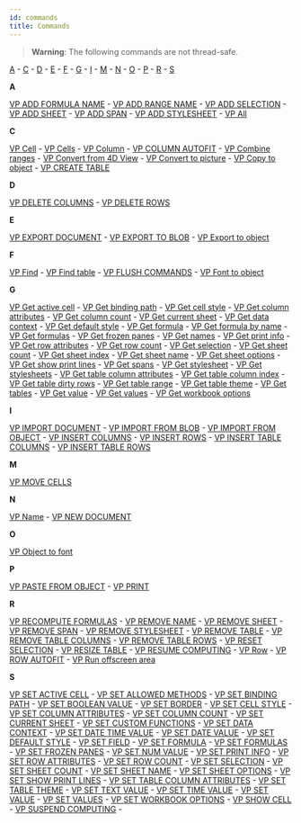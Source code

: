 ```yaml
---
id: commands
title: Commands
---
```


> **Warning**: The following commands are not thread-safe.

  [A](#A) - [C](#c) - [D](#d) - [E](#E) - [F](#F) - [G](#G) - [I](#I) - [M](#M) - [N](#N) - [O](#O) - [P](#P) - [R](#R) - [S](#S)


<a name="A"><b>A</b></a>

[VP ADD FORMULA NAME](commands-a.md#vp-add-formula-name) -
[VP ADD RANGE NAME](commands-a.md#vp-add-range-name) -
[VP ADD SELECTION](commands-a.md#vp-add-selection) -
[VP ADD SHEET](commands-a.md#vp-add-sheet) -
[VP ADD SPAN](commands-a.md#vp-add-span) -
[VP ADD STYLESHEET](commands-a.md#vp-add-stylesheet) -
[VP All](commands-a.md#vp-all)

<a name="C"><b>C</b></a>

[VP Cell](commands-c.md#vp-cell) - 
[VP Cells](commands-c.md#vp-cells) -
[VP Column](commands-c.md#vp-column) - 
[VP COLUMN AUTOFIT](commands-c.md#vp-column-autofit) - 
[VP Combine ranges](commands-c.md#vp-combine-ranges) - 
[VP Convert from 4D View](commands-c.md#vp-convert-from-4d-view) - 
[VP Convert to picture](commands-c.md#vp-convert-to-picture) - 
[VP Copy to object](commands-c.md#vp-copy-to-object) - 
[VP CREATE TABLE](commands-c.md#vp-create-table)

<a name="D"><b>D</b></a>

[VP DELETE COLUMNS](commands-d.md#vp-delete-columns) - 
[VP DELETE ROWS](commands-d.md#vp-delete-rows) 

<a name="E"><b>E</b></a>

[VP EXPORT DOCUMENT](commands-e.md#vp-export-document) - 
[VP EXPORT TO BLOB](commands-e.md#vp-export-to-blob) - 
[VP Export to object](commands-e.md#vp-export-to-object) 

<a name="F"><b>F</b></a>

[VP Find](commands-f.md#vp-find) - 
[VP Find table](commands-f.md#vp-find-table) - 
[VP FLUSH COMMANDS](commands-f.md#vp-flush-commands) - 
[VP Font to object](commands-f.md#vp-font-to-object)

<a name="G"><b>G</b></a>

[VP Get active cell](commands-g.md#vp-get-active-cell) - 
[VP Get binding path](commands-g.md#vp-get-binding-path) -
[VP Get cell style](commands-g.md#vp-get-cell-style) - 
[VP Get column attributes](commands-g.md#vp-get-column-attributes) - 
[VP Get column count](commands-g.md#vp-get-column-count) - 
[VP Get current sheet](commands-g.md#vp-get-current-sheet) -
[VP Get data context](commands-g.md#vp-get-data-context) - 
[VP Get default style](commands-g.md#vp-get-default-style) - 
[VP Get formula](commands-g.md#vp-get-formula) -
[VP Get formula by name](commands-g.md#vp-get-formula-by-name) - 
[VP Get formulas](commands-g.md#vp-get-formulas) - 
[VP Get frozen panes](commands-g.md#vp-get-frozen-panes) -
[VP Get names](commands-g.md#vp-get-names) - 
[VP Get print info](commands-g.md#vp-get-print-info) - 
[VP Get row attributes](commands-g.md#vp-get-row-attributes) -
[VP Get row count](commands-g.md#vp-get-row-count) - 
[VP Get selection](commands-g.md#vp-get-selection) - 
[VP Get sheet count](commands-g.md#vp-get-sheet-count) -
[VP Get sheet index](commands-g.md#vp-get-sheet-index) - 
[VP Get sheet name](commands-g.md#vp-get-sheet-name) - 
[VP Get sheet options](commands-g.md#vp-get-sheet-options) -
[VP Get show print lines](commands-g.md#vp-get-show-print-lines) - 
[VP Get spans](commands-g.md#vp-get-spans) - 
[VP Get stylesheet](commands-g.md#vp-get-stylesheet) -
[VP Get stylesheets](commands-g.md#vp-get-stylesheets) - 
[VP Get table column attributes](commands-g.md#vp-get-table-column-attributes) - 
[VP Get table column index](commands-g.md#vp-get-table-column-index) -
[VP Get table dirty rows](commands-g.md#vp-get-table-dirty-rows) - 
[VP Get table range](commands-g.md#vp-get-table-range) - 
[VP Get table theme](commands-g.md#vp-get-table-theme) -
[VP Get tables](commands-g.md#vp-get-tables) - 
[VP Get value](commands-g.md#vp-get-value) - 
[VP Get values](commands-g.md#vp-get-values) -
[VP Get workbook options](commands-g.md#vp-get-workbook-options) 



<a name="I"><b>I</b></a>

[VP IMPORT DOCUMENT](commands-i.md#vp-import-document) - 
[VP IMPORT FROM BLOB](commands-i.md#vp-import-from-blob) -
[VP IMPORT FROM OBJECT](commands-i.md#vp-import-from-object) - 
[VP INSERT COLUMNS](commands-i.md#vp-insert-columns) - 
[VP INSERT ROWS](commands-i.md#vp-insert-rows) -
[VP INSERT TABLE COLUMNS](commands-i.md#vp-insert-table-columns) -
[VP INSERT TABLE ROWS](commands-i.md#vp-insert-table-rows) 

<a name="M"><b>M</b></a>

[VP MOVE CELLS](commands-m.md#vp-move-cells)

<a name="N"><b>N</b></a>

[VP Name](commands-n.md#vp-name) -
[VP NEW DOCUMENT](commands-n.md#vp-new-document) 

<a name="O"><b>O</b></a>

[VP Object to font](commands-o.md#vp-object-to-font) 

<a name="P"><b>P</b></a>

[VP PASTE FROM OBJECT](commands-p.md#vp-paste-from-object) -
[VP PRINT](commands-p.md#vp-print) 

<a name="R"><b>R</b></a>

[VP RECOMPUTE FORMULAS](commands-r.md#vp-recompute-formulas) -
[VP REMOVE NAME](commands-r.md#vp-remove-name) -
[VP REMOVE SHEET](commands-r.md#vp-remove-sheet) -
[VP REMOVE SPAN](commands-r.md#vp-remove-span) -
[VP REMOVE STYLESHEET](commands-r.md#vp-remove-stylesheet) -
[VP REMOVE TABLE](commands-r.md#vp-remove-table) -
[VP REMOVE TABLE COLUMNS](commands-r.md#vp-remove-table-columns) -
[VP REMOVE TABLE ROWS](commands-r.md#vp-remove-table-rows) -
[VP RESET SELECTION](commands-r.md#vp-reset-selection) -
[VP RESIZE TABLE](commands-r.md#vp-resize-table) -
[VP RESUME COMPUTING](commands-r.md#vp-resume-computing) -
[VP Row](commands-r.md#vp-row) -
[VP ROW AUTOFIT](commands-r.md#vp-row-autofit) -
[VP Run offscreen area](commands-r.md#vp-run-offscreen-area) 

<a name="S"><b>S</b></a>

[VP SET ACTIVE CELL](commands-s.md#vp-set-active-cell) -
[VP SET ALLOWED METHODS](commands-s.md#vp-set-allowed-methods) -
[VP SET BINDING PATH](commands-s.md#vp-set-binding-path) -
[VP SET BOOLEAN VALUE](commands-s.md#vp-set-boolean-value) -
[VP SET BORDER](commands-s.md#vp-set-border) -
[VP SET CELL STYLE](commands-s.md#vp-set-cell-style) -
[VP SET COLUMN ATTRIBUTES](commands-s.md#vp-set-column-attributes) -
[VP SET COLUMN COUNT](commands-s.md#vp-set-column-count) -
[VP SET CURRENT SHEET](commands-s.md#vp-set-current-sheet) -
[VP SET CUSTOM FUNCTIONS](commands-s.md#vp-set-custom-functions) -
[VP SET DATA CONTEXT](commands-s.md#vp-set-data-context) -
[VP SET DATE TIME VALUE](commands-s.md#vp-set-date-time-value) -
[VP SET DATE VALUE](commands-s.md#vp-set-date-value) -
[VP SET DEFAULT STYLE](commands-s.md#vp-set-default-style) -
[VP SET FIELD](commands-s.md#vp-set-field) -
[VP SET FORMULA](commands-s.md#vp-set-formula) -
[VP SET FORMULAS](commands-s.md#vp-set-formulas) -
[VP SET FROZEN PANES](commands-s.md#vp-set-frozen-panes) -
[VP SET NUM VALUE](commands-s.md#vp-set-num-value) -
[VP SET PRINT INFO](commands-s.md#vp-set-print-info) -
[VP SET ROW ATTRIBUTES](commands-s.md#vp-set-row-attributes) -
[VP SET ROW COUNT](commands-s.md#vp-set-row-count) -
[VP SET SELECTION](commands-s.md#vp-set-selection) -
[VP SET SHEET COUNT](commands-s.md#vp-set-sheet-count) -
[VP SET SHEET NAME](commands-s.md#vp-set-sheet-name) -
[VP SET SHEET OPTIONS](commands-s.md#vp-set-sheet-options) -
[VP SET SHOW PRINT LINES](commands-s.md#vp-set-show-print-lines) -
[VP SET TABLE COLUMN ATTRIBUTES](commands-s.md#vp-set-table-column-attributes) -
[VP SET TABLE THEME](commands-s.md#vp-set-table-theme) -
[VP SET TEXT VALUE](commands-s.md#vp-add-formula-name) -
[VP SET TIME VALUE](commands-s.md#vp-set-text-value) -
[VP SET VALUE](commands-s.md#vp-set-value) -
[VP SET VALUES](commands-s.md#vp-set-values) -
[VP SET WORKBOOK OPTIONS](commands-s.md#vp-set-workbook-options) -
[VP SHOW CELL](commands-s.md#vp-show-cell) -
[VP SUSPEND COMPUTING](commands-s.md#vp-suspend-computing) -
